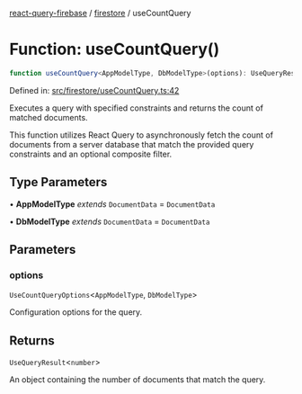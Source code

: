 [react-query-firebase](../../modules.md) / [firestore](../index.md) / useCountQuery

# Function: useCountQuery()

```ts
function useCountQuery<AppModelType, DbModelType>(options): UseQueryResult<number>
```

Defined in: [src/firestore/useCountQuery.ts:42](https://github.com/vpishuk/react-query-firebase/blob/7fbf9b6c8d5aecd24bcbf362edabf19ee5b1c72c/src/firestore/useCountQuery.ts#L42)

Executes a query with specified constraints and returns the count of matched documents.

This function utilizes React Query to asynchronously fetch the count of documents from a server database
that match the provided query constraints and an optional composite filter.

## Type Parameters

• **AppModelType** *extends* `DocumentData` = `DocumentData`

• **DbModelType** *extends* `DocumentData` = `DocumentData`

## Parameters

### options

`UseCountQueryOptions`\<`AppModelType`, `DbModelType`\>

Configuration options for the query.

## Returns

`UseQueryResult`\<`number`\>

An object containing the number of documents that match the query.
